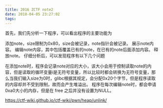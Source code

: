 ```yaml
---
title: 2016 ZCTF note2
date: 2018-04-05 23:27:02
tags:
---
```


首先，我们先分析一下程序，可以看出程序的主要功能为

添加note，size限制为0x80，size会被记录，note指针会被记录。
展示note内容。
编辑note内容，其中包括覆盖已有的note，在已有的note后面添加内容。
释放note。
仔细分析后，可以发现程序有以下几个问题

在添加note时，程序会记录note对应的大小，该大小会用于控制读取note的内容，但是读取的循环变量i是无符号变量，所以比较时都会转换为无符号变量，那么当我们输入size为0时，glibc根据其规定，会分配0x20个字节，但是程序读取的内容却并不受到限制，故而会产生堆溢出。
程序在每次编辑note时，都会申请0xa0大小的内存，但是在 free 之后并没有设置为NULL。

https://ctf-wiki.github.io/ctf-wiki/pwn/heap/unlink/


